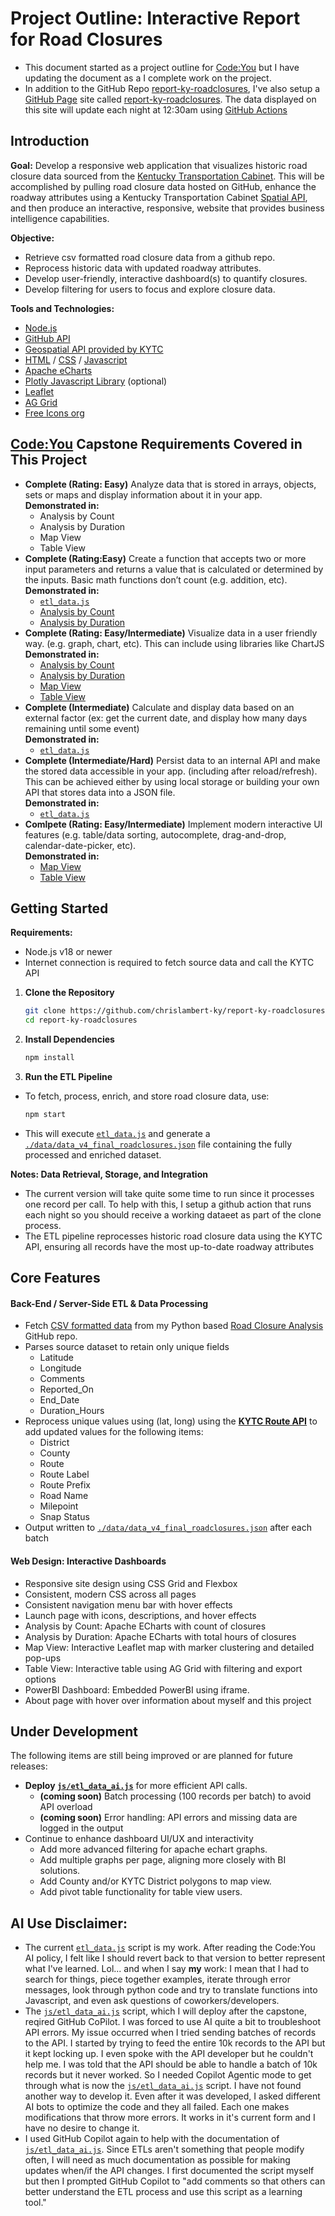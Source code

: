 # Project Outline: Interactive Report for Road Closures

- This document started as a project outline for [Code:You](https://code-you.org/) but I have updating the document as a I complete work on the project.<br>
- In addition to the GitHub Repo [report-ky-roadclosures](https://github.com/chrislambert-ky/report-ky-roadclosures), I've also setup a [GitHub Page](https://pages.github.com/) site called [report-ky-roadclosures](https://chrislambert-ky.github.io/report-ky-roadclosures/).  The data displayed on this site will update each night at 12:30am using [GitHub Actions](https://github.com/features/actions)<br>

## Introduction

**Goal:**  Develop a responsive web application that visualizes historic road closure data sourced from the [Kentucky Transportation Cabinet](https://transportation.ky.gov/Pages/Home.aspx).  This will be accomplished by pulling road closure data hosted on GitHub, enhance the roadway attributes using a Kentucky Transportation Cabinet [Spatial API](https://kytc-api-v100-lts-qrntk7e3ra-uc.a.run.app/docs), and then produce an interactive, responsive, website that provides business intelligence capabilities.

**Objective:**
  - Retrieve csv formatted road closure data from a github repo.
  - Reprocess historic data with updated roadway attributes.
  - Develop user-friendly, interactive dashboard(s) to quantify closures.
  - Develop filtering for users to focus and explore closure data.

**Tools and Technologies:** 
- [Node.js](https://nodejs.org/en)
- [GitHub API](https://docs.github.com/en/rest/using-the-rest-api)
- [Geospatial API provided by KYTC](https://kytc-api-v100-lts-qrntk7e3ra-uc.a.run.app/docs)
- [HTML](https://developer.mozilla.org/en-US/docs/Web/HTML) / [CSS](https://developer.mozilla.org/en-US/docs/Web/CSS) / [Javascript](https://developer.mozilla.org/en-US/docs/Web/JavaScript)
- [Apache eCharts](https://echarts.apache.org/en/index.html)
- [Plotly Javascript Library](https://plotly.com/javascript/) (optional)
- [Leaflet](https://leafletjs.com/)
- [AG Grid](https://www.ag-grid.com/javascript-data-grid/getting-started/)
- [Free Icons org](https://www.freeicons.org/)


## [Code:You](https://code-you.org/) Capstone Requirements Covered in This Project ##

- **Complete (Rating: Easy)** Analyze data that is stored in arrays, objects, sets or maps and display information about it in your app.<br>
**Demonstrated in:**
  - Analysis by Count
  - Analysis by Duration
  - Map View
  - Table View
- **Complete (Rating:Easy)** Create a function that accepts two or more input parameters and returns a value that is calculated or determined by the inputs.  Basic math functions don’t count (e.g. addition, etc).<br>
**Demonstrated in:**
  - [`etl_data.js`](./etl_data.js)
  - [Analysis by Count](./html/analysis_by_count.html)
  - [Analysis by Duration](./html/analysis_by_duration.html)
- **Complete (Rating: Easy/Intermediate)** Visualize data in a user friendly way. (e.g. graph, chart, etc).  This can include using libraries like ChartJS<br>
**Demonstrated in:**
  - [Analysis by Count](./html/analysis_by_count.html)
  - [Analysis by Duration](./html/analysis_by_duration.html)
  - [Map View](./html/analysis_by_map.html)
  - [Table View](./html/analysis_by_table.html)
- **Complete (Intermediate)** Calculate and display data based on an external factor (ex: get the current date, and display how many days remaining until some event)<br>
**Demonstrated in:**
  - [`etl_data.js`](./etl_data.js)
- **Complete (Intermediate/Hard)** Persist data to an internal API and make the stored data accessible in your app. (including after reload/refresh).  This can be achieved either by using local storage or building your own API that stores data into a JSON file.<br>
**Demonstrated in:**
  - [`etl_data.js`](./etl_data.js)
- **Comlpete (Rating: Easy/Intermediate)** Implement modern interactive UI features (e.g. table/data sorting, autocomplete, drag-and-drop, calendar-date-picker, etc).<br>
**Demonstrated in:**
  - [Map View](./html/analysis_by_map.html)
  - [Table View](./html/analysis_by_table.html)



## Getting Started

**Requirements:**
- Node.js v18 or newer
- Internet connection is required to fetch source data and call the KYTC API

1. **Clone the Repository**
   ```bash
   git clone https://github.com/chrislambert-ky/report-ky-roadclosures.git
   cd report-ky-roadclosures
   ```

2. **Install Dependencies**
   ```bash
   npm install
   ```

3. **Run the ETL Pipeline**
  - To fetch, process, enrich, and store road closure data, use:
     ```bash
     npm start
     ```
   - This will execute [`etl_data.js`](/etl_data.js) and generate a [`./data/data_v4_final_roadclosures.json`](./data/data_v4_final_roadclosures.json) file containing the fully processed and enriched dataset.

**Notes: Data Retrieval, Storage, and Integration**
- The current version will take quite some time to run since it processes one record per call.  To help with this, I setup a github action that runs each night so you should receive a working dataeet as part of the clone process.
- The ETL pipeline reprocesses historic road closure data using the KYTC API, ensuring all records have the most up-to-date roadway attributes

## Core Features

#### Back-End / Server-Side ETL & Data Processing
- Fetch [CSV formatted data](https://raw.githubusercontent.com/chrislambert-ky/analysis-ky-roadclosures/refs/heads/main/data-reportready/kytc-closures-2021-2025-report_dataset.csv) from my Python based [Road Closure Analysis](https://github.com/chrislambert-ky/analysis-ky-roadclosures) GitHub repo.
- Parses source dataset to retain only unique fields
  - Latitude
  - Longitude
  - Comments
  - Reported_On
  - End_Date
  - Duration_Hours
- Reprocess unique values using (lat, long) using the **[KYTC Route API](https://kytc-api-v100-lts-qrntk7e3ra-uc.a.run.app/docs)** to add updated values for the following items:
  - District
  - County
  - Route
  - Route Label
  - Route Prefix
  - Road Name
  - Milepoint
  - Snap Status
- Output written to [`./data/data_v4_final_roadclosures.json`](./data/data_v4_final_roadclosures.json) after each batch

#### Web Design: Interactive Dashboards
- Responsive site design using CSS Grid and Flexbox
- Consistent, modern CSS across all pages
- Consistent navigation menu bar with hover effects
- Launch page with icons, descriptions, and hover effects
- Analysis by Count: Apache ECharts with count of closures
- Analysis by Duration: Apache ECharts with total hours of closures
- Map View: Interactive Leaflet map with marker clustering and detailed pop-ups
- Table View: Interactive table using AG Grid with filtering and export options
- PowerBI Dashboard: Embedded PowerBI using iframe.
- About page with hover over information about myself and this project

## Under Development
The following items are still being improved or are planned for future releases:
- **Deploy [`js/etl_data_ai.js`](./js/etl_data_ai.js)** for more efficient API calls.
  - **(coming soon)** Batch processing (100 records per batch) to avoid API overload
  - **(coming soon)** Error handling: API errors and missing data are logged in the output
- Continue to enhance dashboard UI/UX and interactivity
  - Add more advanced filtering for apache echart graphs.
  - Add multiple graphs per page, aligning more closely with BI solutions.
  - Add County and/or KYTC District polygons to map view.
  - Add pivot table functionality for table view users.

## AI Use Disclaimer:
- The current [`etl_data.js`](/etl_data.js) script is my work.  After reading the Code:You AI policy, I felt like I should revert back to that version to better represent what I've learned.  Lol... and when I say **my** work: I mean that I had to search for things, piece together examples, iterate through error messages, look through python code and try to translate functions into Javascript, and even ask questions of coworkers/developers.
- The [`js/etl_data_ai.js`](./js/etl_data_ai.js) script, which I will deploy after the capstone, reqired GitHub CoPilot.  I was forced to use AI quite a bit to troubleshoot API errors.  My issue occurred when I tried sending batches of records to the API.  I started by trying to feed the entire 10k records to the API but it kept locking up.  I even spoke with the API developer but he couldn't help me.  I was told that the API should be able to handle a batch of 10k records but it never worked.  So I needed Copilot Agentic mode to get through what is now the [`js/etl_data_ai.js`](./js/etl_data_ai.js) script.  I have not found another way to develop it.  Even after it was developed, I asked different AI bots to optimize the code and they all failed.  Each one makes modifications that throw more errors.  It works in it's current form and I have no desire to change it.
- I used GitHub Copilot again to help with the documentation of [`js/etl_data_ai.js`](./js/etl_data_ai.js).  Since ETLs aren't something that people modify often, I will need as much documentation as possible for making updates when/if the API changes.  I first documented the script myself but then I prompted GitHub Copilot to "add comments so that others can better understand the ETL process and use this script as a learning tool."